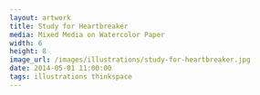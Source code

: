 ```yaml
---
layout: artwork
title: Study for Heartbreaker
media: Mixed Media on Watercolor Paper
width: 6
height: 8
image_url: /images/illustrations/study-for-heartbreaker.jpg
date: 2014-05-01 11:00:00
tags: illustrations thinkspace
---
```


